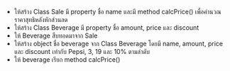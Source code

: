 - ให้สร้าง Class Sale มี property ชื่อ name และมี method calcPrice() เพื่อคำนวณราคาสุทธิหลังหักส่วนลด
- ให้สร้าง Class Beverage มี property ชื่อ amount, price และ discount
- ให้ Beverage สืบทอดมาจาก Sale
- ให้สร้าง object ชื่อ beverage จาก Class Beverage โดยมี name, amount, price และ discount เท่ากับ Pepsi, 3, 19 และ 10% ตามลำดับ
- ให้ beverage เรียก method calcPrice() 
